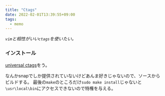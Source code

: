 ```yaml
---
title: "Ctags"
date: 2022-02-01T13:39:55+09:00
tags:
  - memo
---
```


_`vim`と相性がいい`ctags`を使いたい。_

### インストール

[universal ctags](https://github.com/universal-ctags/ctags)をう。

なんかsnapでしか提供されていないけどあんま好きじゃないので、ソースからビルドする。
最後の`make`のところだけ`sudo make install`じゃないと`\usr\local\bin`にアクセスできないので特権を与える。


### 

